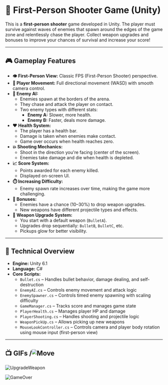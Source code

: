 # 🔫 First-Person Shooter Game (Unity)

This is a **first-person shooter** game developed in Unity. The player must survive against waves of enemies that spawn around the edges of the game zone and relentlessly chase the player. Collect weapon upgrades and bonuses to improve your chances of survival and increase your score!

---

## 🎮 Gameplay Features

- **👁️ First-Person View:** Classic FPS (First-Person Shooter) perspective.  
- **🚶 Player Movement:** Full directional movement (WASD) with smooth camera control.  
- **👾 Enemy AI:**  
  - Enemies spawn at the borders of the arena.  
  - They chase and attack the player on contact.  
  - Two enemy types with different stats:
    - **Enemy A:** Slower, more health.
    - **Enemy B:** Faster, deals more damage.
- **❤️ Health System:**
  - The player has a health bar.
  - Damage is taken when enemies make contact.
  - Game over occurs when health reaches zero.
- **💥 Shooting Mechanics:**
  - Shoot in the direction you're facing (center of the screen).
  - Enemies take damage and die when health is depleted.
- **📈 Score System:**
  - Points awarded for each enemy killed.
  - Displayed on-screen UI.
- **⏱️ Increasing Difficulty:**
  - Enemy spawn rate increases over time, making the game more challenging.
- **🎁 Bonuses:**
  - Enemies have a chance (10–30%) to drop weapon upgrades.
  - New weapons have different projectile types and effects.
- **🔫 Weapon Upgrade System:**
  - You start with a default weapon (`BulletA`).
  - Upgrades drop sequentially: `BulletB`, `BulletC`, etc.
  - Pickups glow for better visibility.

---

## 🧩 Technical Overview

- **Engine:** Unity 6.1  
- **Language:** C#  
- **Core Scripts:**
  - `Bullet.cs` – Handles bullet behavior, damage dealing, and self-destruction
  - `EnemyAI.cs` – Controls enemy movement and attack logic
  - `EnemySpawner.cs` – Controls timed enemy spawning with scaling difficulty
  - `GameManager.cs` – Tracks score and manages game state  
  - `PlayerHealth.cs` – Manages player HP and damage  
  - `PlayerShooting.cs` – Handles shooting and projectile logic  
  - `WeaponPickUp.cs` – Allows picking up new weapons
  - `MouseLookController.cs` – Controls camera and player body rotation using mouse input (first-person view)
 


---

## 📺 GIFs /![Move](https://github.com/user-attachments/assets/31a8a8ee-3626-4d16-bcdf-b55af8d47e2b)


![UpgradeWeapon](https://github.com/user-attachments/assets/b6eec928-25ed-46d5-8a74-628ea95dde0a)

![GameOver](https://github.com/user-attachments/assets/353a03bb-561c-437f-ae45-f7cd7b830e37)
